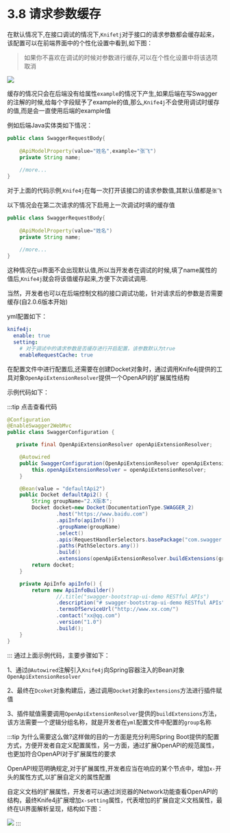 # 3.8 请求参数缓存


在默认情况下,在接口调试的情况下,`Knifetj`对于接口的请求参数都会缓存起来，该配置可以在前端界面中的个性化设置中看到,如下图：

> 如果你不喜欢在调试的时候对参数进行缓存,可以在个性化设置中将该选项取消

![](/knife4j/images/knife4j/plus/cacheparameter.png)


缓存的情况只会在后端没有给属性`example`的情况下产生,如果后端在写Swagger的注解的时候,给每个字段赋予了example的值,那么,`Knife4j`不会使用调试时缓存的值,而是会一直使用后端的example值

例如后端Java实体类如下情况：

```java
public class SwaggerRequestBody{
    
    @ApiModelProperty(value="姓名",example="张飞")
    private String name;
    
    //more...
}
```


对于上面的代码示例,`Knife4j`在每一次打开该接口的请求参数值,其默认值都是`张飞`



以下情况会在第二次请求的情况下启用上一次调试时填的缓存值

```java
public class SwaggerRequestBody{
    
    @ApiModelProperty(value="姓名")
    private String name;
    
    //more...
}
```

这种情况在ui界面不会出现默认值,所以当开发者在调试的时候,填了name属性的值后,`Knife4j`就会将该值缓存起来,方便下次调试调用.
 
 
 当然，开发者也可以在后端控制文档的接口调试功能，针对请求后的参数是否需要缓存(自2.0.6版本开始)
 
 yml配置如下：
```yml
knife4j:
  enable: true
  setting:
    # 对于调试中的请求参数是否缓存进行开启配置，该参数默认为true
    enableRequestCache: true
```

在配置文件中进行配置后,还需要在创建Docket对象时，通过调用Knife4j提供的工具对象`OpenApiExtensionResolver`提供一个OpenAPI的扩展属性结构


示例代码如下：

:::tip 点击查看代码
```java
@Configuration
@EnableSwagger2WebMvc
public class SwaggerConfiguration {

   private final OpenApiExtensionResolver openApiExtensionResolver;

    @Autowired
    public SwaggerConfiguration(OpenApiExtensionResolver openApiExtensionResolver) {
        this.openApiExtensionResolver = openApiExtensionResolver;
    }

    @Bean(value = "defaultApi2")
    public Docket defaultApi2() {
        String groupName="2.X版本";
        Docket docket=new Docket(DocumentationType.SWAGGER_2)
                .host("https://www.baidu.com")
                .apiInfo(apiInfo())
                .groupName(groupName)
                .select()
                .apis(RequestHandlerSelectors.basePackage("com.swagger.bootstrap.ui.demo.new2"))
                .paths(PathSelectors.any())
                .build()
                .extensions(openApiExtensionResolver.buildExtensions(groupName));
        return docket;
    }

    private ApiInfo apiInfo() {
        return new ApiInfoBuilder()
                //.title("swagger-bootstrap-ui-demo RESTful APIs")
                .description("# swagger-bootstrap-ui-demo RESTful APIs")
                .termsOfServiceUrl("http://www.xx.com/")
                .contact("xx@qq.com")
                .version("1.0")
                .build();
    }
}
```
:::
通过上面示例代码，主要步骤如下：

1、通过`@Autowired`注解引入`Knife4j`向Spring容器注入的Bean对象`OpenApiExtensionResolver`

2、最终在`Dcoket`对象构建后，通过调用`Docket`对象的`extensions`方法进行插件赋值

3、插件赋值需要调用`OpenApiExtensionResolver`提供的`buildExtensions`方法，该方法需要一个逻辑分组名称，就是开发者在`yml`配置文件中配置的`group`名称

:::tip
为什么需要这么做?这样做的目的一方面是充分利用Spring Boot提供的配置方式，方便开发者自定义配置属性，另一方面，通过扩展OpenAPI的规范属性，也更加符合OpenAPI对于扩展属性的要求

OpenAPI规范明确规定,对于扩展属性,开发者应当在响应的某个节点中，增加`x-`开头的属性方式,以扩展自定义的属性配置

自定义文档的扩展属性，开发者可以通过浏览器的Network功能查看OpenAPI的结构，最终Knife4j扩展增加`x-setting`属性，代表增加的扩展自定义文档属性，最终在Ui界面解析呈现，结构如下图：

![](/knife4j/images/documentation/settings.png)
:::

 
 